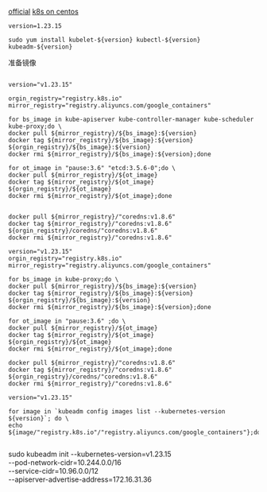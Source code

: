 [official](https://kubernetes.io/zh-cn/docs/setup/production-environment/tools/kubeadm/create-cluster-kubeadm/)
[k8s on centos](https://www.cnblogs.com/cerberus43/p/15881294.html)

```shell
version=1.23.15

sudo yum install kubelet-${version} kubectl-${version} kubeadm-${version}
```

准备镜像

```shell

version="v1.23.15"

orgin_registry="registry.k8s.io"
mirror_registry="registry.aliyuncs.com/google_containers"

for bs_image in kube-apiserver kube-controller-manager kube-scheduler kube-proxy;do \
docker pull ${mirror_registry}/${bs_image}:${version}
docker tag ${mirror_registry}/${bs_image}:${version} ${orgin_registry}/${bs_image}:${version}
docker rmi ${mirror_registry}/${bs_image}:${version};done

for ot_image in "pause:3.6" "etcd:3.5.6-0";do \
docker pull ${mirror_registry}/${ot_image}
docker tag ${mirror_registry}/${ot_image} ${orgin_registry}/${ot_image}
docker rmi ${mirror_registry}/${ot_image};done


docker pull ${mirror_registry}/"coredns:v1.8.6"
docker tag ${mirror_registry}/"coredns:v1.8.6" ${orgin_registry}/coredns/"coredns:v1.8.6"
docker rmi ${mirror_registry}/"coredns:v1.8.6"
```

```shell
version="v1.23.15"
orgin_registry="registry.k8s.io"
mirror_registry="registry.aliyuncs.com/google_containers"

for bs_image in kube-proxy;do \
docker pull ${mirror_registry}/${bs_image}:${version}
docker tag ${mirror_registry}/${bs_image}:${version} ${orgin_registry}/${bs_image}:${version}
docker rmi ${mirror_registry}/${bs_image}:${version};done

for ot_image in "pause:3.6" ;do \
docker pull ${mirror_registry}/${ot_image}
docker tag ${mirror_registry}/${ot_image} ${orgin_registry}/${ot_image}
docker rmi ${mirror_registry}/${ot_image};done

docker pull ${mirror_registry}/"coredns:v1.8.6"
docker tag ${mirror_registry}/"coredns:v1.8.6" ${orgin_registry}/coredns/"coredns:v1.8.6"
docker rmi ${mirror_registry}/"coredns:v1.8.6"
```

```shell
version="v1.23.15"

for image in `kubeadm config images list --kubernetes-version ${version}`; do \
echo ${image/"registry.k8s.io"/"registry.aliyuncs.com/google_containers"};done


```

sudo kubeadm init --kubernetes-version=v1.23.15 \
--pod-network-cidr=10.244.0.0/16 \
--service-cidr=10.96.0.0/12 \
--apiserver-advertise-address=172.16.31.36
